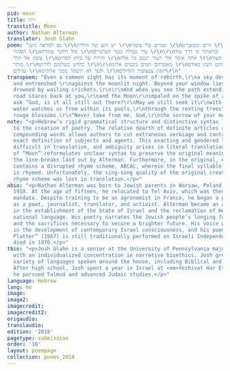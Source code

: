 ```yaml
---
pid: moon
title: ירח
transtitle: Moon
author: Nathan Alterman
translator: Josh Glahn
poem: "גם למראה נושן \r\nיש רגע של הולדת \r\nשמיים בלי ציפור \r\nזרים ומבוצרים \r\nבלילה
  הסהור \r\nמול חלונך עומדת \r\nעיר טבולה בבכי הצרצרים \r\n\r\nובראותך כי דרך עוד
  צופה אל הלך \r\nוהירח על כידון הברוש \r\nאתה אומר אלי העוד ישנם כל אלה \r\nהעוד
  מותר \r\nבלחש בשלומם לדרוש \r\n\r\nמאגמיהם המים ניבטים אלינו \r\nשוקט העץ באודם
  עגילים \r\nולעד לא תיעקר ממני אלוהינו \r\nתוגת צעצועיך הגדולים\r\n"
transpoem: "Even a common sight has its moment of rebirth,\r\na sky devoid of birds,\r\nalien
  and entrenched \r\nagainst the moonlit night. Beyond your window lies\r\na city
  drowned by wailing crickets.\r\n\r\nAnd when you see the path extending on,\r\nthe
  road stares back at you,\r\nand the Moon\r\nimpaled on the spike of a cypress,\r\nyou
  ask “God, is it all still out there?\r\nMay we still seek it\r\nwith whispered tones?”\r\n\r\nThe
  water watches us from within its pools,\r\nthrough the resting trees\r\nwith their
  rouge blossoms.\r\n“Never take from me, God,\r\nthe sorrow of your monumental playthings.”"
note: "<p>Hebrew’s rigid grammatical structure and distinctive syntax lends itself
  to the creation of poetry. The relative dearth of definite articles and ease in
  compounding words allows authors to cut extraneous verbiage and contributes to the
  exact definition of subjects and agents. This exacting and gendered language proves
  difficult in translation, and ambiguity arises in literal translation. This rendition
  of “Moon” reformulates unclear syntax to preserve the original meaning while maintaining
  the line-breaks laid out by Alterman. Furthermore, in the original, each stanza
  contains a disrupted rhyme scheme, ABCAC, wherein the final syllable of each line
  is rhymed. Unfortunately, the sing-song quality of the original created by this
  rhyme scheme was lost in translation.</p>"
abio: "<p>Nathan Alterman was born to Jewish parents in Warsaw, Poland, in August
  1910. At the age of fifteen, he relocated to Tel Aviv, which was then under British
  mandate. Despite training to be an agronomist in France, he began a promising career
  as a poet, journalist, translator, and activist. Alterman became an active participant
  in the establishment of the State of Israel and the reclamation of Hebrew as its
  national language. His poetry narrates the Jewish people’s longing for a homeland
  and the sacrifices necessary to secure a brighter future. His voice was highly influential
  in the development of contemporary Israel consciousness, and his poem “The Silver
  Platter” (1967) is still traditionally performed on Israeli Independence Day. Alterman
  died in 1970.</p>"
tbio: "<p>Josh Glahn is a senior at the University of Pennsylvania majoring in English
  with an individualized concentration in narrative bioethics. Josh grew up with a
  variety of languages spoken around the house, including Biblical and Modern Hebrew.
  After high school, Josh spent a year in Israel at <em>Yeshivat Har Etzion</em> where
  he pursued Talmud and advanced Judaic studies.</p>"
language: Hebrew
lang: he
image:
image2:
imagecredit:
imagecredit2:
origaudio:
translaudio:
edition: '2018'
pagetype: submission
order: '16'
layout: poempage
collection: poems_2018
---
```

